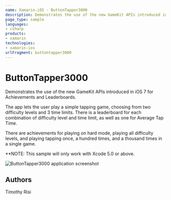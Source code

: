 ```yaml
---
name: Xamarin.iOS - ButtonTapper3000
description: Demonstrates the use of the new GameKit APIs introduced in iOS 7 for Achievements and Leaderboards. The app lets the user play a simple tapping...
page_type: sample
languages:
- csharp
products:
- xamarin
technologies:
- xamarin-ios
urlFragment: buttontapper3000
---
```

# ButtonTapper3000
Demonstrates the use of the new GameKit APIs introduced in iOS 7 for Achievements and Leaderboards.

The app lets the user play a simple tapping game, choosing from two difficulty levels and 3 time limits.  There is a leaderboard for each combination of difficulty level and time limit, as well as one for Average Tap Time.

There are achievements for playing on hard mode, playing all difficulty levels, and playing tapping once, a hundred times, and a thousand times in a single game.

**NOTE: This sample will only work with Xcode 5.0 or above.

![ButtonTapper3000 application screenshot](Screenshots/ButtonTapper01.png "ButtonTapper3000 application screenshot")

## Authors
Timothy Risi